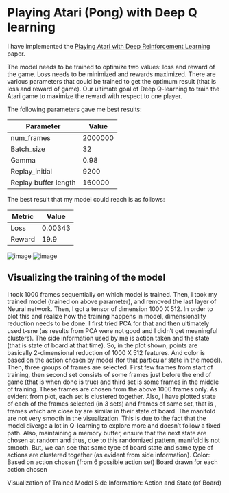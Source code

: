 # Playing Atari (Pong) with Deep Q learning
I have implemented the [Playing Atari with Deep Reinforcement Learning](https://github.com/Ayushi007/Playing-Pong-Atari-with-Deep-Q-Network/blob/master/DeepMind-dqn.pdf) paper.

The model needs to be trained to optimize two values: loss and reward of the game. Loss needs to be minimized and rewards maximized.
There are various parameters that could be trained to get the optimum result (that is loss and reward of game). Our ultimate goal of Deep Q-learning to train the Atari game to maximize the reward with respect to one player.

The following parameters gave me best results:

Parameter | Value 
|--------|-------|
num_frames | 2000000
Batch_size | 32
Gamma | 0.98
Replay_initial |	9200
Replay buffer length |	160000

The best result that my model could reach is as follows:

Metric | Value
|------|------|
Loss | 0.00343
Reward |19.9

![image](https://user-images.githubusercontent.com/26214809/60944052-9599e700-a29c-11e9-8b95-062746288377.png)
![image](https://user-images.githubusercontent.com/26214809/60944065-9df22200-a29c-11e9-9ee2-1606c74bf8ff.png)
## Visualizing the training of the model
I took 1000 frames sequentially on which model is trained. Then, I took my trained model (trained on above parameter), and removed the last layer of Neural network. Then, I got a tensor of dimension 1000 X 512. In order to plot this and realize how the training happens in model, dimensionality reduction needs to be done. I first tried PCA for that and then ultimately used t-sne (as results from PCA were not good and I didn’t get meaningful clusters).
The side information used by me is action taken and the state (that is state of board at that time). So, in the plot shown, points are basically 2-dimensional reduction of 1000 X 512 features. And color is based on the action chosen by model (for that particular state in the model). Then, three groups of frames are selected. First few frames from start of training, then second set consists of some frames just before the end of game (that is when done is true) and third set is some frames in the middle of training. These frames are chosen from the above 1000 frames only. As evident from plot, each set is clustered together. Also, I have plotted state of each of the frames selected (in 3 sets) and frames of same set, that is , frames which are close by are similar in their state of board.
The manifold are not very smooth in the visualization. This is due to the fact that the model diverge a lot in Q-learning to explore more and doesn’t follow a fixed path. Also, maintaining a memory buffer, ensure that the next state are chosen at random and thus, due to this randomized pattern, manifold is not smooth. But, we can see that same type of board state and same type of actions are clustered together (as evident from side information).
Color: Based on action chosen (from 6 possible action set)
Board drawn for each action chosen


Visualization of Trained Model
Side Information: Action and State (of Board)
